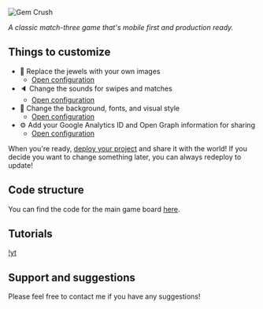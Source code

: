 ![Gem Crush](https://i.imgur.com/pEirZfj.jpg)

*A classic match-three game that's mobile first and production ready.*

## Things to customize
- 💎 Replace the jewels with your own images
    * [Open configuration](#~/.koji/customization/pieces.json!visual)
- 🔈 Change the sounds for swipes and matches
    * [Open configuration](#~/.koji/customization/sounds.json!visual)
- 💅 Change the background, fonts, and visual style
    * [Open configuration](#~/.koji/customization/style.json!visual)
- ⚙️ Add your Google Analytics ID and Open Graph information for sharing
    * [Open configuration](#~/.koji/customization/metadata.json!visual)

When you're ready, [deploy your project](#~/.koji/project/deploy.json!visual) and share it with the world! If you decide you want to change something later, you can always redeploy to update!

## Code structure
You can find the code for the main game board [here](#~/frontend/pages/GamePage/components/Game.js).

## Tutorials
[!yt](https://www.youtube.com/watch?v=-Sga63rvfGY)

## Support and suggestions
Please feel free to contact me if you have any suggestions!
